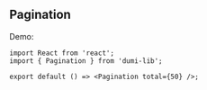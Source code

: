 ## Pagination

Demo:

```tsx
import React from 'react';
import { Pagination } from 'dumi-lib';

export default () => <Pagination total={50} />;
```
